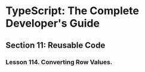 # TypeScript: The Complete Developer's Guide

## Section 11: Reusable Code

### Lesson 114. Converting Row Values.
